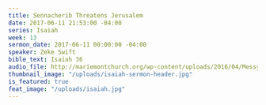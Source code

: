 ```yaml
---
title: Sennacherib Threatens Jerusalem
date: 2017-06-11 21:53:00 -04:00
series: Isaiah
week: 13
sermon_date: 2017-06-11 00:00:00 -04:00
speaker: Zeke Swift
bible_text: Isaiah 36
audio_file: http://mariemontchurch.org/wp-content/uploads/2016/04/Messy-Church-Week-1-Denis.mp3
thumbnail_image: "/uploads/isaiah-sermon-header.jpg"
is_featured: true
feat_image: "/uploads/isaiah.jpg"
---
```


